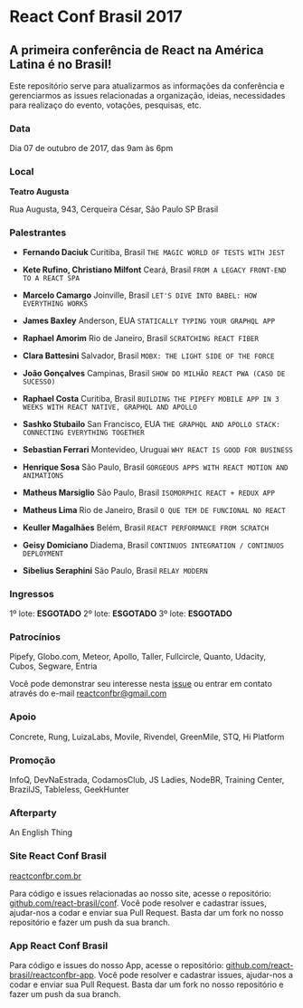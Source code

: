# React Conf Brasil 2017

## A primeira conferência de React na América Latina é no Brasil!

Este repositório serve para atualizarmos as informações da conferência e gerenciarmos as issues relacionadas a organização, ideias, necessidades para realizaço do evento, votações, pesquisas, etc.

### Data

Dia 07 de outubro de 2017, das 9am às 6pm

### Local

**Teatro Augusta**

Rua Augusta, 943, Cerqueira César, São Paulo SP Brasil

### Palestrantes


- **Fernando Daciuk** Curitiba, Brasil
`THE MAGIC WORLD OF TESTS WITH JEST`

- **Kete Rufino, Christiano Milfont** Ceará, Brasil
`FROM A LEGACY FRONT-END TO A REACT SPA`

- **Marcelo Camargo** Joinville, Brasil
`LET'S DIVE INTO BABEL: HOW EVERYTHING WORKS`

- **James Baxley** Anderson, EUA
`STATICALLY TYPING YOUR GRAPHQL APP`

- **Raphael Amorim** Rio de Janeiro, Brasil
`SCRATCHING REACT FIBER`

- **Clara Battesini** Salvador, Brasil
`MOBX: THE LIGHT SIDE OF THE FORCE`

- **João Gonçalves** Campinas, Brasil
`SHOW DO MILHÃO REACT PWA (CASO DE SUCESSO)`

- **Raphael Costa** Curitiba, Brasil
`BUILDING THE PIPEFY MOBILE APP IN 3 WEEKS WITH REACT NATIVE, GRAPHQL AND APOLLO`

- **Sashko Stubailo** San Francisco, EUA
`THE GRAPHQL AND APOLLO STACK: CONNECTING EVERYTHING TOGETHER`

- **Sebastian Ferrari** Montevideo, Uruguai
`WHY REACT IS GOOD FOR BUSINESS`

- **Henrique Sosa** São Paulo, Brasil
`GORGEOUS APPS WITH REACT MOTION AND ANIMATIONS`

- **Matheus Marsiglio** São Paulo, Brasil
`ISOMORPHIC REACT + REDUX APP`

- **Matheus Lima** Rio de Janeiro, Brasil
`O QUE TEM DE FUNCIONAL NO REACT`

- **Keuller Magalhães** Belém, Brasil
`REACT PERFORMANCE FROM SCRATCH`

- **Geisy Domiciano** Diadema, Brasil
`CONTINUOS INTEGRATION / CONTINUOS DEPLOYMENT`

- **Sibelius Seraphini** São Paulo, Brasil
`RELAY MODERN`

### Ingressos

1º lote: **ESGOTADO**
2º lote: **ESGOTADO**
3º lote: **ESGOTADO**

### Patrocínios

Pipefy, Globo.com, Meteor, Apollo, Taller, Fullcircle, Quanto, Udacity, Cubos, Segware, Entria

Você pode demonstrar seu interesse nesta [issue](https://github.com/react-brasil/reactconfbr/issues/7) ou entrar em contato através do e-mail reactconfbr@gmail.com

### Apoio

Concrete, Rung, LuizaLabs, Movile, Rivendel, GreenMile, STQ, Hi Platform

### Promoção

InfoQ, DevNaEstrada, CodamosClub, JS Ladies, NodeBR, Training Center, BrazilJS, Tableless, GeekHunter

### Afterparty

An English Thing

### Site React Conf Brasil

[reactconfbr.com.br](http://reactconfbr.com.br)

Para código e issues relacionadas ao nosso site, acesse o repositório: [github.com/react-brasil/conf](https://github.com/react-brasil/conf). Você pode resolver e cadastrar issues, ajudar-nos a codar e enviar sua Pull Request. Basta dar um fork no nosso repositório e fazer um push da sua branch.

### App React Conf Brasil

Para código e issues do nosso App, acesse o repositório: [github.com/react-brasil/reactconfbr-app](https://github.com/react-brasil/reactconfbr-app). Você pode resolver e cadastrar issues, ajudar-nos a codar e enviar sua Pull Request. Basta dar um fork no nosso repositório e fazer um push da sua branch.
